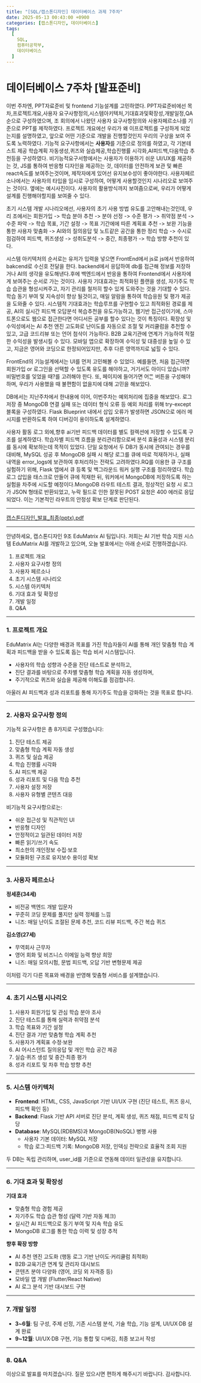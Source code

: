 ```yaml
---
title: "[SQL/캡스톤디자인] 데이터베이스 과제 7주차"
date: 2025-05-13 00:43:00 +0900
categories: [캡스톤디자인, 데이터베이스]
tags:
  [
    SQL,
    컴퓨터공학부,
    데이터베이스
  ]
---
```


# 데이터베이스 7주차 [발표준비]

이번 주차엔, PPT자료준비 및 frontend 기능설계를 고민하였다. PPT자료준비에선 목차,프로젝트개요,사용자 요구사항정의,시스템아키텍처,기대효과및확장성,개발일정,QA순으로 구성하였으며, 조 회의에서 나왔던 사용자 요구사항정의와 사용자페르소나를 기준으로 PPT를 제작하였다. 프로젝트 개요에선 우리가 왜 이프로젝트를 구성하게 되었는지를 설명하였고, 앞으로 어떤 기준으로 개발을 진행할것인지 우리의 구상을 보여 주도록 노력하였다. 기능적 요구사항에서는 **사용자**를 기준으로 정의를 하였고, 각 기본테스트 제공 학습계획 자동생성,퀴즈와 실습제공,학습진행률 시각화,AI피드백,다음학습 추천등을 구성하였다. 비기능적요구서항에서는 사용자가 이용하기 쉬운 UI/UX를 제공하는 것, JS를 통하여 반응형 디자인을 제공하는 것, 데이터를 안전하게 보관 및 빠른 react속도를 보여주는것이며, 제작자에게 있어선 유지보수성이 좋아야한다. 사용자페르소나에서는 사용자의 타입을 임시로 구성하여, 어떻게 사용할것인지 시나리오로 보여주는 것이다. 옆에는  예시사진이다. 사용자의 활용방식까지 보여줌으로써, 우리가 어떻게 설계를 진행해야할지를 보여줄 수 있다.

초기 시스템 개발 시나리오에선, 사용자의 초기 사용 방법 유도를 고안해내는것인데, 우리 조에서는 회원가입 -> 학습 분야 추천 -> 분야 선정 -> 수준 평가 -> 취약점 분석 -> 수준 파악 -> 학습 목표, 기간 설정 -> 목표 기간에에 따른 계획표 추천 -> 보완 기능을 통한 사용자 맞춤화 -> AI와의 질의응답 및 노트같은 공간을 통한 정리 학습 -> 수시로 점검하여 피드백, 퀴즈생성 -> 성취도분석 -> 중간, 최종평가 -> 학습 방향 추천이 있다.

시스템 아키텍처의 순서로는 유저가 입력을 넣으면 FrontEnd에서 js로 js에서 반응하여 bakcend로 수신호 전달을 한다. backend에서 응답하여 db를 접근해 정보를 저장하거나 AI의 생각을 유도해낸다.후에 백엔드에서 반응을 통하여 Frontend에서 사용자에게 보여주는 순서로 가는 것이다. 사용자 기대효과는 최적화된 플랜을 생성, 자기주도 학습 습관을 형성시켜주고, 자기 관리를 철저히 할수 있게 도와주는 것을 기대할 수 있다. 학습 동기 부여 및 지속성이 향상 될것이고, 매일 알람을 통하여 학습응원 및 평가 제공을 도와줄 수 있다. 시스템적 기대효과는 학습루프를 구현할수 있고 최적화된 경로를 제공, AI의 실시간 피드백 오답분석 복습추천을 유도가능하고, 웹기반 접근성이기에, 스마트폰으로도 웹으로 접근한다면 어디서든 공부를 할수 있다는 것이 특징이다. 확장성 및 수익성에서는 AI 추천 엔진 고도화로 난이도를 자동으로 조절 및 커리큘럼을 추천할 수 있고, 고급 코드리뷰 또는 언어 첨삭이 가능하다. B2B 교육기관에 연계가 가능하여 적절한 수익성을 발생시킬 수 있다. 모바일 앱으로 확장하여 수익성 및 대중성을 높일 수 있고, 지금은 영어와 코딩으로 한정되어있지만, 추후 다른 영역까지로 넓힐 수 있다.

FrontEnd의 기능설계에서는 UI를 먼저 고민해볼 수 있었다. 예를들면, 처음 접근하면 회원가입 or 로그인을 선택할 수 있도록 유도를 해야하고, 거기서도 아이디 있습니까? 비밀번호를 잊었을 때?를 고려해야 한다. 또, 페이지에 들어가면 어ᄄᅠᆫ 버튼을 구성해야하며, 우리가 사용했을 때 불편함이 없을지에 대해 고민을 해보았다.

DB에서는 지난주차에서 한내용에 이어, 이번주차는 예외처리에 집중을 해보았다. 로그 저장 중 MongoDB 연결 실패 또는 데이터 형식 오류 등 예외 처리를 위해 try-except블록을 구성하였다. Flask Blueprint 내에서 삽입 오류가 발생하면 JSON으로 에러 메시지를 반환하도록 하여 디버깅이 용이하도록 설계하였다.

사용자 활동 로그 외에,향후 ai기반 피드백 데이터를 별도 컬렉션에 저장할 수 있도록 구조를 설계하였다. 학습자별 피드백 흐름을 분리관리함으로써 분석 효율성과 시스템 분리를 동시에 확보하는데 목적이 있었다. 단일 요청에서 두 DB가 동시에 관여되는 경우를 대비해, MySQL 성공 후 MongoDB 실패 시 해당 로그를 큐에 따로 적재하거나, 실패 내역을 error_logs에 보관하여 후처리하는 전략도 고려하였다.RQ를 이용한 큐 구조를 실험하기 위해, Flask 앱에서 큐 등록 및 백그라운드 워커 실행 구조를 정리하였다. 학습 로그 삽입을 태스크로 만들어 큐에 적재한 뒤, 워커에서 MongoDB에 저장하도록 하는 실험을 차주에 시도할 예정이다.MongoDB 라우트 테스트 결과, 정상적인 요청 시 로그가 JSON 형태로 반환되었고, 누락 필드로 인한 잘못된 POST 요청은 400 에러로 응답되었다. 이는 기본적인 라우트의 안정성 확보 단계로 판단된다.

---


[캡스톤디자인_발표_최종(pptx).pdf](https://github.com/user-attachments/files/20164646/_._.pptx.pdf)

---

안녕하세요, 캡스톤디자인 9조 EduMatrix AI 팀입니다. 저희는 AI 기반 학습 지원 시스템 EduMatrix AI를 개발하고 있으며, 오늘 발표에서는 아래 순서로 진행하겠습니다.

1. 프로젝트 개요
2. 사용자 요구사항 정의
3. 사용자 페르소나
4. 초기 시스템 시나리오
5. 시스템 아키텍처
6. 기대 효과 및 확장성
7. 개발 일정
8. Q&A

---

### 1. 프로젝트 개요

EduMatrix AI는 다양한 배경과 목표를 가진 학습자들이 AI를 통해 개인 맞춤형 학습 계획과 피드백을 받을 수 있도록 돕는 학습 비서 시스템입니다.

- 사용자의 학습 성향과 수준을 진단 테스트로 분석하고,
- 진단 결과를 바탕으로 주차별 맞춤형 학습 계획을 자동 생성하며,
- 주기적으로 퀴즈와 실습을 제공해 이해도를 점검합니다.

아울러 AI 피드백과 성과 리포트를 통해 자기주도 학습을 강화하는 것을 목표로 합니다.

---

### 2. 사용자 요구사항 정의

기능적 요구사항은 총 8가지로 구성했습니다:

1. 진단 테스트 제공
2. 맞춤형 학습 계획 자동 생성
3. 퀴즈 및 실습 제공
4. 학습 진행률 시각화
5. AI 피드백 제공
6. 성과 리포트 및 다음 학습 추천
7. 사용자 설정 저장
8. 사용자 유형별 콘텐츠 대응

비기능적 요구사항으로는:

- 쉬운 접근성 및 직관적인 UI
- 반응형 디자인
- 안정적이고 일관된 데이터 저장
- 빠른 읽기/쓰기 속도
- 최소한의 개인정보 수집·보호
- 모듈화된 구조로 유지보수 용이성 확보

---

### 3. 사용자 페르소나

**정세훈(34세)**

- 비전공 백엔드 개발 입문자
- 꾸준히 코딩 문제를 풀지만 실력 정체를 느낌
- 니즈: 매일 난이도 조절된 문제 추천, 코드 리뷰 피드백, 주간 복습 퀴즈

**김소영(27세)**

- 무역회사 근무자
- 영어 회화 및 비즈니스 이메일 능력 향상 희망
- 니즈: 매일 모의시험, 문법 피드백, 오답 기반 변형문제 제공

이처럼 각기 다른 목표와 배경을 반영해 맞춤형 서비스를 설계했습니다.

---

### 4. 초기 시스템 시나리오

1. 사용자 회원가입 및 관심 학습 분야 조사
2. 진단 테스트를 통해 실력과 취약점 분석
3. 학습 목표와 기간 설정
4. 진단 결과 기반 맞춤형 학습 계획 추천
5. 사용자가 계획표 수정·보완
6. AI 어시스턴트 질의응답 및 개인 학습 공간 제공
7. 실습·퀴즈 생성 및 중간·최종 평가
8. 성과 리포트 및 차후 학습 방향 추천

---

### 5. 시스템 아키텍처

- **Frontend**: HTML, CSS, JavaScript 기반 UI/UX 구현 (진단 테스트, 퀴즈 응시, 피드백 확인 등)
- **Backend**: Flask 기반 API 서버로 진단 분석, 계획 생성, 퀴즈 채점, 피드백 로직 담당
- **Database**: MySQL(RDBMS)과 MongoDB(NoSQL) 병행 사용
    - 사용자 기본 데이터: MySQL 저장
    - 학습 로그·피드백 기록: MongoDB 저장, 인덱싱 전략으로 효율적 조회 지원

두 DB는 독립 관리하며, user_id를 기준으로 연동해 데이터 일관성을 유지합니다.

---

### 6. 기대 효과 및 확장성

**기대 효과**

- 맞춤형 학습 경험 제공
- 자기주도 학습 습관 형성 (달력 기반 자동 체크)
- 실시간 AI 피드백으로 동기 부여 및 지속 학습 유도
- MongoDB 로그를 통한 학습 이력 및 성장 추적

**향후 확장 방향**

- AI 추천 엔진 고도화 (행동 로그 기반 난이도·커리큘럼 최적화)
- B2B·교육기관 연계 및 관리자 대시보드
- 콘텐츠 분야 다양화 (영어, 코딩 외 자격증 등)
- 모바일 앱 개발 (Flutter/React Native)
- AI 로그 분석 기반 대시보드 구현

---

### 7. 개발 일정

- **3~6월**: 팀 구성, 주제 선정, 기존 시스템 분석, 기술 학습, 기능 설계, UI/UX·DB 설계 완료
- **9~12월**: UI/UX·DB 구현, 기능 통합 및 디버깅, 최종 보고서 작성

---

### 8. Q&A

이상으로 발표를 마치겠습니다. 질문 있으시면 편하게 해주시기 바랍니다. 감사합니다.